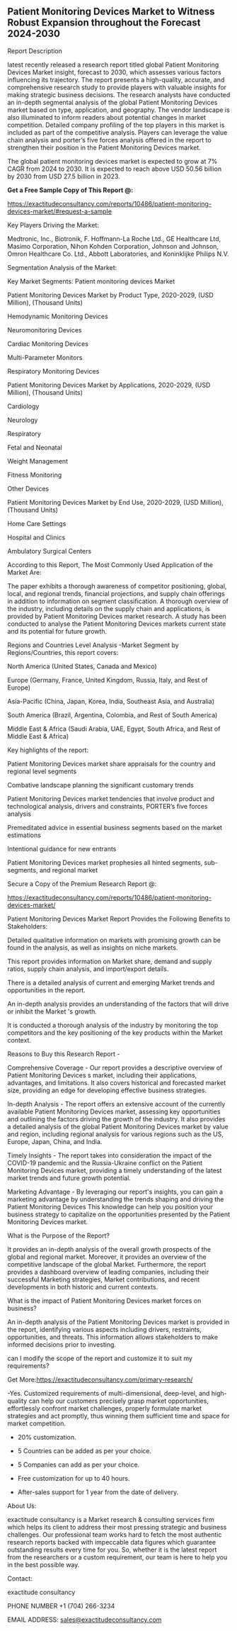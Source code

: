 ## Patient Monitoring Devices Market to Witness Robust Expansion throughout the Forecast 2024-2030

Report Description

latest recently released a research report titled global Patient Monitoring Devices Market insight, forecast to 2030, which assesses various factors influencing its trajectory. The report presents a high-quality, accurate, and comprehensive research study to provide players with valuable insights for making strategic business decisions. The research analysts have conducted an in-depth segmental analysis of the global Patient Monitoring Devices market based on type, application, and geography. The vendor landscape is also illuminated to inform readers about potential changes in market competition. Detailed company profiling of the top players in this market is included as part of the competitive analysis. Players can leverage the value chain analysis and porter’s five forces analysis offered in the report to strengthen their position in the Patient Monitoring Devices market.

The global patient monitoring devices market is expected to grow at 7% CAGR from 2024 to 2030. It is expected to reach above USD 50.56 billion by 2030 from USD 27.5 billion in 2023.

**Get a Free Sample Copy of This Report @:**

https://exactitudeconsultancy.com/reports/10486/patient-monitoring-devices-market/#request-a-sample

Key Players Driving the Market:

Medtronic, Inc., Biotronik, F. Hoffmann-La Roche Ltd., GE Healthcare Ltd, Masimo Corporation, Nihon Kohden Corporation, Johnson and Johnson, Omron Healthcare Co. Ltd., Abbott Laboratories, and Koninklijke Philips N.V.

Segmentation Analysis of the Market:

Key Market Segments: Patient monitoring devices Market

Patient Monitoring Devices Market by Product Type, 2020-2029, (USD Million), (Thousand Units)

Hemodynamic Monitoring Devices

Neuromonitoring Devices

Cardiac Monitoring Devices

Multi-Parameter Monitors

Respiratory Monitoring Devices

Patient Monitoring Devices Market by Applications, 2020-2029, (USD Million), (Thousand Units)

Cardiology

Neurology

Respiratory

Fetal and Neonatal

Weight Management

Fitness Monitoring

Other Devices

Patient Monitoring Devices Market by End Use, 2020-2029, (USD Million), (Thousand Units)

Home Care Settings

Hospital and Clinics

Ambulatory Surgical Centers

According to this Report, The Most Commonly Used Application of the Market Are:

The paper exhibits a thorough awareness of competitor positioning, global, local, and regional trends, financial projections, and supply chain offerings in addition to information on segment classification. A thorough overview of the industry, including details on the supply chain and applications, is provided by Patient Monitoring Devices market research. A study has been conducted to analyse the Patient Monitoring Devices markets current state and its potential for future growth.

Regions and Countries Level Analysis -Market Segment by Regions/Countries, this report covers:

North America (United States, Canada and Mexico)

Europe (Germany, France, United Kingdom, Russia, Italy, and Rest of Europe)

Asia-Pacific (China, Japan, Korea, India, Southeast Asia, and Australia)

South America (Brazil, Argentina, Colombia, and Rest of South America)

Middle East & Africa (Saudi Arabia, UAE, Egypt, South Africa, and Rest of Middle East & Africa)

Key highlights of the report:

Patient Monitoring Devices market share appraisals for the country and regional level segments

Combative landscape planning the significant customary trends

Patient Monitoring Devices market tendencies that involve product and technological analysis, drivers and constraints, PORTER’s five forces analysis

Premeditated advice in essential business segments based on the market estimations

Intentional guidance for new entrants

Patient Monitoring Devices market prophesies all hinted segments, sub-segments, and regional market

Secure a Copy of the Premium Research Report @:

https://exactitudeconsultancy.com/reports/10486/patient-monitoring-devices-market/

Patient Monitoring Devices Market Report Provides the Following Benefits to Stakeholders:

Detailed qualitative information on markets with promising growth can be found in the analysis, as well as insights on niche markets.

This report provides information on Market share, demand and supply ratios, supply chain analysis, and import/export details.

There is a detailed analysis of current and emerging Market trends and opportunities in the report.

An in-depth analysis provides an understanding of the factors that will drive or inhibit the Market 's growth.

It is conducted a thorough analysis of the industry by monitoring the top competitors and the key positioning of the key products within the Market context.

Reasons to Buy this Research Report -

Comprehensive Coverage - Our report provides a descriptive overview of Patient Monitoring Devices s market, including their applications, advantages, and limitations. It also covers historical and forecasted market size, providing an edge for developing effective business strategies.

In-depth Analysis - The report offers an extensive account of the currently available Patient Monitoring Devices market, assessing key opportunities and outlining the factors driving the growth of the industry. It also provides a detailed analysis of the global Patient Monitoring Devices market by value and region, including regional analysis for various regions such as the US, Europe, Japan, China, and India.

Timely Insights - The report takes into consideration the impact of the COVID-19 pandemic and the Russia-Ukraine conflict on the Patient Monitoring Devices market, providing a timely understanding of the latest market trends and future growth potential.

Marketing Advantage - By leveraging our report's insights, you can gain a marketing advantage by understanding the trends shaping and driving the Patient Monitoring Devices This knowledge can help you position your business strategy to capitalize on the opportunities presented by the Patient Monitoring Devices market.

What is the Purpose of the Report?

It provides an in-depth analysis of the overall growth prospects of the global and regional market. Moreover, it provides an overview of the competitive landscape of the global Market. Furthermore, the report provides a dashboard overview of leading companies, including their successful Marketing strategies, Market contributions, and recent developments in both historic and current contexts.

What is the impact of Patient Monitoring Devices market forces on business?

An in-depth analysis of the Patient Monitoring Devices market is provided in the report, identifying various aspects including drivers, restraints, opportunities, and threats. This information allows stakeholders to make informed decisions prior to investing.

can I modify the scope of the report and customize it to suit my requirements?

Get More:https://exactitudeconsultancy.com/primary-research/

-Yes. Customized requirements of multi-dimensional, deep-level, and high-quality can help our customers precisely grasp market opportunities, effortlessly confront market challenges, properly formulate market strategies and act promptly, thus winning them sufficient time and space for market competition.

- 20% customization.

- 5 Countries can be added as per your choice.

- 5 Companies can add as per your choice.

- Free customization for up to 40 hours.

- After-sales support for 1 year from the date of delivery.

About Us:

exactitude consultancy is a Market research & consulting services firm which helps its client to address their most pressing strategic and business challenges. Our professional team works hard to fetch the most authentic research reports backed with impeccable data figures which guarantee outstanding results every time for you. So, whether it is the latest report from the researchers or a custom requirement, our team is here to help you in the best possible way.

Contact:

exactitude consultancy

PHONE NUMBER +1 (704) 266-3234

EMAIL ADDRESS: sales@exactitudeconsultancy.com
